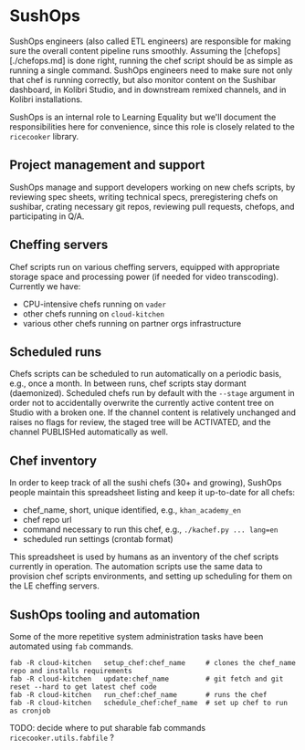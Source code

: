 SushOps
=======
SushOps engineers (also called ETL engineers) are responsible for making sure
the overall content pipeline runs smoothly. Assuming the [chefops][./chefops.md]
is done right, running the chef script should be as simple as running a single command.
SushOps engineers need to make sure not only that chef is running correctly,
but also monitor content on the Sushibar dashboard, in Kolibri Studio, and in 
downstream remixed channels, and in Kolibri installations.

SushOps is an internal role to Learning Equality but we'll document the responsibilities
here for convenience, since this role is closely related to the `ricecooker` library.



Project management and support
------------------------------
SushOps manage and support developers working on new chefs scripts, by reviewing
spec sheets, writing technical specs, preregistering chefs on sushibar, crating
necessary git repos, reviewing pull requests, chefops, and participating in Q/A.


Cheffing servers
----------------
Chef scripts run on various cheffing servers, equipped with appropriate storage
space and processing power (if needed for video transcoding). Currently we have:
  - CPU-intensive chefs running on `vader`
  - other chefs running on `cloud-kitchen`
  - various other chefs running on partner orgs infrastructure


Scheduled runs
--------------
Chefs scripts can be scheduled to run automatically on a periodic basis, e.g.,
once a month. In between runs, chef scripts stay dormant (daemonized).
Scheduled chefs run by default with the `--stage` argument in order not to
accidentally overwrite the currently active content tree on Studio with a broken one.
If the channel content is relatively unchanged and raises no flags for review,
the staged tree will be ACTIVATED, and the channel PUBLISHed automatically as well.


Chef inventory
--------------
In order to keep track of all the sushi chefs (30+ and growing), SushOps people
maintain this spreadsheet listing and keep it up-to-date for all chefs:
  - chef_name, short, unique identified, e.g., `khan_academy_en`
  - chef repo url
  - command necessary to run this chef, e.g., `./kachef.py ... lang=en`
  - scheduled run settings (crontab format)

This spreadsheet is used by humans as an inventory of the chef scripts currently
in operation. The automation scripts use the same data to provision chef scripts
environments, and setting up scheduling for them on the LE cheffing servers.


SushOps tooling and automation
------------------------------
Some of the more repetitive system administration tasks have been automated using
`fab` commands.

    fab -R cloud-kitchen   setup_chef:chef_name     # clones the chef_name repo and installs requirements
    fab -R cloud-kitchen   update:chef_name         # git fetch and git reset --hard to get latest chef code
    fab -R cloud-kitchen   run_chef:chef_name       # runs the chef
    fab -R cloud-kitchen   schedule_chef:chef_name  # set up chef to run as cronjob

TODO: decide where to put sharable fab commands `ricecooker.utils.fabfile` ?


